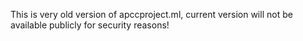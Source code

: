 This is very old version of apccproject.ml,
current version will not be available publicly for security reasons!

